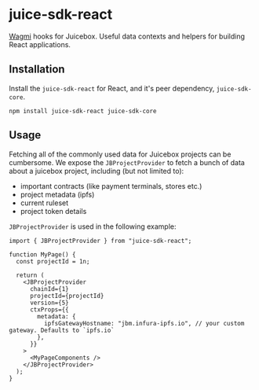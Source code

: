 # juice-sdk-react

[Wagmi](https://wagmi.sh/) hooks for Juicebox. Useful data contexts and helpers for building React applications.

## Installation

Install the `juice-sdk-react` for React, and it's peer dependency, `juice-sdk-core`.

```
npm install juice-sdk-react juice-sdk-core
```

## Usage

Fetching all of the commonly used data for Juicebox projects can be cumbersome. We expose the `JBProjectProvider` to fetch a bunch of data about a juicebox project, including (but not limited to):

- important contracts (like payment terminals, stores etc.)
- project metadata (ipfs)
- current ruleset
- project token details

`JBProjectProvider` is used in the following example:

```tsx
import { JBProjectProvider } from "juice-sdk-react";

function MyPage() {
  const projectId = 1n;

  return (
    <JBProjectProvider
      chainId={1}
      projectId={projectId}
      version={5}
      ctxProps={{
        metadata: {
          ipfsGatewayHostname: "jbm.infura-ipfs.io", // your custom gateway. Defaults to `ipfs.io`
        },
      }}
    >
      <MyPageComponents />
    </JBProjectProvider>
  );
}
```
